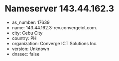 # Nameserver 143.44.162.3

* as_number: 17639
* name: 143.44.162.3-rev.convergeict.com.
* city: Cebu City
* country: PH
* organization: Converge ICT Solutions Inc.
* version: Unknown
* dnssec: false
